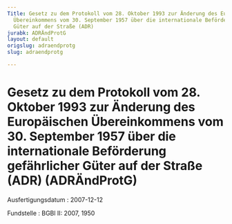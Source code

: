 ```yaml
---
Title: Gesetz zu dem Protokoll vom 28. Oktober 1993 zur Änderung des Europäischen
  Übereinkommens vom 30. September 1957 über die internationale Beförderung gefährlicher
  Güter auf der Straße (ADR)
jurabk: ADRÄndProtG
layout: default
origslug: adraendprotg
slug: adraendprotg

---
```


# Gesetz zu dem Protokoll vom 28. Oktober 1993 zur Änderung des Europäischen Übereinkommens vom 30. September 1957 über die internationale Beförderung gefährlicher Güter auf der Straße (ADR) (ADRÄndProtG)

Ausfertigungsdatum
:   2007-12-12

Fundstelle
:   BGBl II: 2007, 1950

